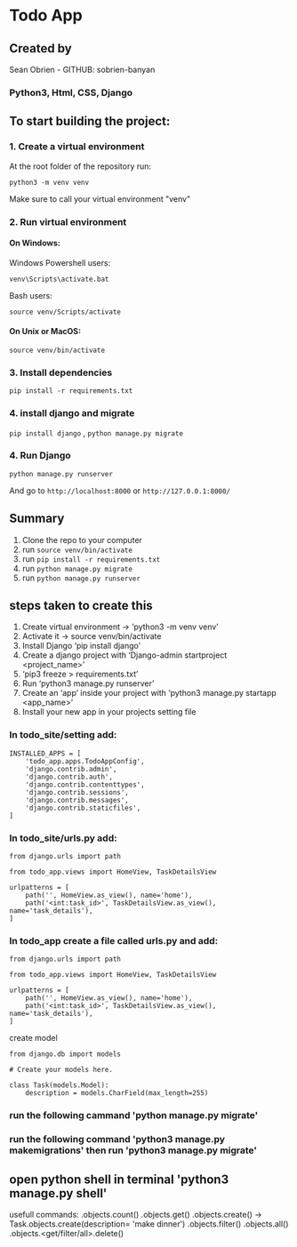# Todo App


## Created by 
Sean Obrien - GITHUB: sobrien-banyan

### Python3, Html, CSS, Django 



## To start building the project:

### 1. Create a virtual environment

At the root folder of the repository run:
```
python3 -m venv venv
```
Make sure to call your virtual environment "venv"

### 2. Run virtual environment
#### On Windows:
Windows Powershell users:
```
venv\Scripts\activate.bat
```
Bash users:
```
source venv/Scripts/activate
```
#### On Unix or MacOS:
```
source venv/bin/activate
```
### 3. Install dependencies
```
pip install -r requirements.txt
```
### 4. install django and migrate
`pip install django` , `python manage.py migrate`

### 4. Run Django
```
python manage.py runserver
```

And go to `http://localhost:8000` or `http://127.0.0.1:8000/`


## Summary

1. Clone the repo to your computer
2. run `source venv/bin/activate` 
3. run `pip install -r requirements.txt`
4. run `python manage.py migrate`
5. run `python manage.py runserver`












## steps taken to create this
1. Create virtual environment  ->      ‘python3 -m venv venv’
2. Activate it  ->   source venv/bin/activate
3. Install Django ‘pip install django’
4. Create a django project with ‘Django-admin startproject <project_name>’
5. ‘pip3 freeze > requirements.txt’
6. Run ‘python3 manage.py runserver’
7. Create an ‘app’ inside your project with ‘python3 manage.py startapp <app_name>’
8. Install your new app in your projects setting file


### In todo_site/setting add:
```
INSTALLED_APPS = [
    'todo_app.apps.TodoAppConfig',
    'django.contrib.admin',
    'django.contrib.auth',
    'django.contrib.contenttypes',
    'django.contrib.sessions',
    'django.contrib.messages',
    'django.contrib.staticfiles',
]
```

### In todo_site/urls.py add:
```
from django.urls import path

from todo_app.views import HomeView, TaskDetailsView

urlpatterns = [
    path('', HomeView.as_view(), name='home'),
    path('<int:task_id>', TaskDetailsView.as_view(), name='task_details'),
]
```

### In todo_app create a file called urls.py and add:
```
from django.urls import path

from todo_app.views import HomeView, TaskDetailsView

urlpatterns = [
    path('', HomeView.as_view(), name='home'),
    path('<int:task_id>', TaskDetailsView.as_view(), name='task_details'),
]
```


create model

```
from django.db import models

# Create your models here.

class Task(models.Model):
    description = models.CharField(max_length=255)
```

### run the following cammand 'python manage.py migrate'
### run the following command 'python3 manage.py makemigrations' then run 'python3 manage.py migrate'

## open python shell in terminal 'python3 manage.py shell'

usefull commands:
<Model>.objects.count()
<Model>.objects.get()
<Model>.objects.create() -> Task.objects.create(description= 'make dinner')
<Model>.objects.filter()
<Model>.objects.all()
<Model>.objects.<get/filter/all>.delete()
